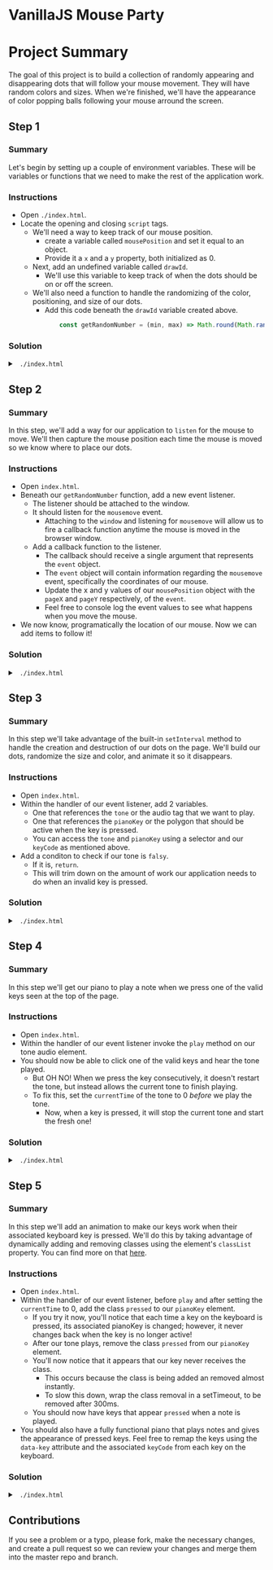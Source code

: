 # VanillaJS Mouse Party

# Project Summary

The goal of this project is to build a collection of randomly appearing and disappearing dots that will follow your mouse movement. They will have random colors and sizes. When we're finished, we'll have the appearance of color popping balls following your mouse arround the screen.
## Step 1

### Summary

Let's begin by setting up a couple of environment variables. These will be variables or functions that we need to make the rest of the application work.

### Instructions

* Open `./index.html`.
* Locate the opening and closing `script` tags.
    * We'll need a way to keep track of our mouse position.
        * create a variable called `mousePosition` and set it equal to an object.
        * Provide it a `x` and a `y` property, both initialized as 0.
    * Next, add an undefined variable called `drawId`.
        * We'll use this variable to keep track of when the dots should be on or off the screen.
    * We'll also need a function to handle the randomizing of the color, positioning, and size of our dots.
        * Add this code beneath the `drawId` variable created above.
            ```js
                const getRandomNumber = (min, max) => Math.round(Math.random() * (max - min + 1)) + min;
            ```

### Solution

<details>

<summary> <code> ./index.html </code> </summary>

```js
const mousePosition = {};
let drawId;

const getRandomNumber = (min, max) => Math.round(Math.random() * (max - min + 1)) + min;

```

</details>

## Step 2

### Summary

In this step, we'll add a way for our application to `listen` for the mouse to move. We'll then capture the mouse position each time the mouse is moved so we know where to place our dots.

### Instructions

* Open `index.html`.
* Beneath our `getRandomNumber` function, add a new event listener.
    * The listener should be attached to the window.
    * It should listen for the `mousemove` event.
        * Attaching to the `window` and listening for `mousemove` will allow us to fire a callback function anytime the mouse is moved in the browser window.
    * Add a callback function to the listener.
        * The callback should receive a single argument that represents the `event` object.
        * The `event` object will contain information regarding the `mousemove` event, specifically the coordinates of our mouse.
        * Update the x and y values of our `mousePosition` object with the `pageX` and `pageY` respectively, of the `event`.
        * Feel free to console log the event values to see what happens when you move the mouse.
* We now know, programatically the location of our mouse. Now we can add items to follow it!

### Solution

<details>

<summary> <code> ./index.html </code> </summary>

```js
const mousePosition = {};
    let drawId;

    const getRandomNumber = (min, max) => Math.round(Math.random() * (max - min + 1)) + min;

    window.addEventListener('mousemove', e => {
        mousePosition.x = e.pageX;
        mousePosition.y = e.pageY;
    });

```

</details>

## Step 3

### Summary

In this step we'll take advantage of the built-in `setInterval` method to handle the creation and destruction of our dots on the page. We'll build our dots, randomize the size and color, and animate it so it disappears.

### Instructions

* Open `index.html`.
* Within the handler of our event listener, add 2 variables.
    * One that references the `tone` or the audio tag that we want to play.
    * One that references the `pianoKey` or the polygon that should be active when the key is pressed.
    * You can access the `tone` and `pianoKey` using a selector and our `keyCode` as mentioned above.
* Add a conditon to check if our tone is `falsy`.
    * If it is, `return`.
    * This will trim down on the amount of work our application needs to do when an invalid key is pressed.

### Solution

<details>

<summary> <code> ./index.html </code> </summary>

```js
window.addEventListener('keypress', (e) => {
    const tone = document.querySelector(`audio[data-key="${e.keyCode}"]`);
    if (!tone) return;
    const pianoKey = document.querySelector(`.pianoKey[data-key="${e.keyCode}"]`);
});
```

</details>

## Step 4

### Summary

In this step we'll get our piano to play a note when we press one of the valid keys seen at the top of the page.

### Instructions

* Open `index.html`.
* Within the handler of our event listener invoke the `play` method on our tone audio element.
* You should now be able to click one of the valid keys and hear the tone played.
    * But OH NO! When we press the key consecutively, it doesn't restart the tone, but instead allows the current tone to finish playing.
    * To fix this, set the `currentTime` of the tone to 0 *before* we play the tone.
        * Now, when a key is pressed, it will stop the current tone and start the fresh one!

### Solution

<details>

<summary> <code> ./index.html </code> </summary>

```js
window.addEventListener('keypress', (e) => {
    const tone = document.querySelector(`audio[data-key="${e.keyCode}"]`);
    if (!tone) return;
    const pianoKey = document.querySelector(`.pianoKey[data-key="${e.keyCode}"]`);
    tone.currentTime = 0;
    tone.play();
});
```

</details>

## Step 5

### Summary

In this step we'll add an animation to make our keys work when their associated keyboard key is pressed. We'll do this by taking advantage of dynamically adding and removing classes using the element's `classList` property. You can find more on that <a href="https://www.w3schools.com/jsref/prop_element_classlist.asp">here</a>.

### Instructions

* Open `index.html`.
* Within the handler of our event listener, before `play` and after setting the `currentTime` to 0, add the class `pressed` to our `pianoKey` element.
    * If you try it now, you'll notice that each time a key on the keyboard is pressed, its associated pianoKey is changed; however, it never changes back when the key is no longer active!
    * After our tone plays, remove the class `pressed` from our `pianoKey` element.
    * You'll now notice that it appears that our key never receives the class.
        * This occurs because the class is being added an removed almost instantly.
        * To slow this down, wrap the class removal in a setTimeout, to be removed after 300ms.
    * You should now have keys that appear `pressed` when a note is played.
* You should also have a fully functional piano that plays notes and gives the appearance of pressed keys. Feel free to remap the keys using the `data-key` attribute and the associated `keyCode` from each key on the keyboard.
### Solution

<details>

<summary> <code> ./index.html </code> </summary>

```js
window.addEventListener('keypress', (e) => {
    const tone = document.querySelector(`audio[data-key="${e.keyCode}"]`);
    if (!tone) return;
    const pianoKey = document.querySelector(`.pianoKey[data-key="${e.keyCode}"]`);
    tone.currentTime = 0;
    pianoKey.classList.add('pressed');
    tone.play();
    setTimeout(() => pianoKey.classList.remove('pressed'), 300);
});
```

</details>

## Contributions

If you see a problem or a typo, please fork, make the necessary changes, and create a pull request so we can review your changes and merge them into the master repo and branch.

